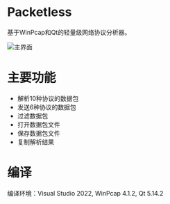 # Packetless
基于WinPcap和Qt的轻量级网络协议分析器。

![主界面](https://github.com/Qzincs/Packetless/assets/101195095/d7904c2e-7c8d-4c95-a362-c3ca62bd6bf9)

# 主要功能
* 解析10种协议的数据包
* 发送6种协议的数据包
* 过滤数据包
* 打开数据包文件
* 保存数据包文件
* 复制解析结果

# 编译
编译环境：Visual Studio 2022, WinPcap 4.1.2, Qt 5.14.2

